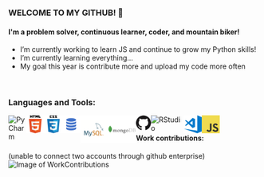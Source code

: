 
<!--
**azitazeyghami/azitazeyghami** is a ✨ _special_ ✨ repository because its `README.md` (this file) appears on your GitHub profile.-->
### WELCOME TO MY GITHUB! 👋

#### I'm a problem solver, continuous learner, coder, and mountain biker!
- I’m currently working to learn JS and continue to grow my Python skills!
- I’m currently learning everything...
- My goal this year is contribute more and upload my code more often
<br />

### Languages and Tools:

<img align="left" alt="PyCharm" width="36px" src="https://miro.medium.com/max/1200/1*6Dhu1H4t028lOGbaZuyRCw.png" />
<img align="left" alt="HTML5" width="36px" src="https://raw.githubusercontent.com/github/explore/80688e429a7d4ef2fca1e82350fe8e3517d3494d/topics/html/html.png" />
<img align="left" alt="CSS3" width="36px" src="https://raw.githubusercontent.com/github/explore/80688e429a7d4ef2fca1e82350fe8e3517d3494d/topics/css/css.png" />
<img align="left" alt="SQL" width="36px" src="https://raw.githubusercontent.com/github/explore/80688e429a7d4ef2fca1e82350fe8e3517d3494d/topics/sql/sql.png" />
<img align="left" alt="MySQL" width="56px" src="https://raw.githubusercontent.com/github/explore/80688e429a7d4ef2fca1e82350fe8e3517d3494d/topics/mysql/mysql.png" />
<img align="left" alt="MongoDB" width="56px" src="https://raw.githubusercontent.com/github/explore/80688e429a7d4ef2fca1e82350fe8e3517d3494d/topics/mongodb/mongodb.png" />
<img align="left" alt="GitHub" width="30px" src="https://raw.githubusercontent.com/github/explore/78df643247d429f6cc873026c0622819ad797942/topics/github/github.png" />
<img align="left" alt="RStudio" width="66px" src="https://lh3.googleusercontent.com/proxy/acZtfHIxErpYC9fQAB1GMbYOudQvBcExhqc-SEbo6Q9VX87fYu0fD9qjPgAr_ZtYN2aaYcUAjWC0rCMcVqoJ9-VDX1PVSkLGwY-4MtmMQFklPZmfHuOD-KVJplklBNjMK8g-fxGl9gyenKLNH5IE0zmzLTIuIWEMl0s" />
<img align="left" alt="Visual Studio Code" width="36px" src="https://raw.githubusercontent.com/github/explore/80688e429a7d4ef2fca1e82350fe8e3517d3494d/topics/visual-studio-code/visual-studio-code.png" />
<img align="left" alt="JavaScript" width="36px" src="https://raw.githubusercontent.com/github/explore/80688e429a7d4ef2fca1e82350fe8e3517d3494d/topics/javascript/javascript.png" />

<br />

#### Work contributions:
(unable to connect two accounts through github enterprise)
![Image of WorkContributions]()


